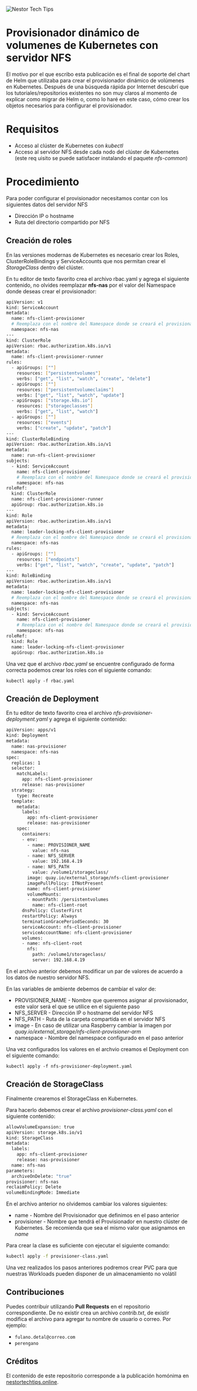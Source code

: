 ![Nestor Tech Tips](https://storage.googleapis.com/nestortechtips.online/cover.png)
# Provisionador dinámico de volumenes de Kubernetes con servidor NFS

El motivo por el que escribo esta publicación es el final de soporte del chart de Helm que utilizaba para crear el provisionador dinámico de volúmenes en Kubernetes. Después de una búsqueda rápida por Internet descubrí que los tutoriales/repositorios existentes no son muy claros al momento de explicar como migrar de Helm o, como lo haré en este caso, cómo crear los objetos necesarios para configurar el provisionador.

# Requisitos
* Acceso al clúster de Kubernetes con *kubectl*
* Acceso al servidor NFS desde cada nodo del clúster de Kubernetes (este req    uisito se puede satisfacer instalando el paquete *nfs-common*)

# Procedimiento

Para poder configurar el provisionador necesitamos contar con los siguientes datos del servidor NFS
* Dirección IP o hostname
* Ruta del directorio compartido por NFS

## Creación de roles
En las versiones modernas de Kubernetes es necesario crear los Roles, ClusterRoleBindings y ServiceAccounts que nos permitan crear el *StorageClass* dentro del clúster.

En tu editor de texto favorito crea el archivo rbac.yaml y agrega el siguiente contenido, no olvides reemplazar **nfs-nas** por el valor del Namespace donde deseas crear el provisionador:

```bash
apiVersion: v1
kind: ServiceAccount
metadata:
  name: nfs-client-provisioner
  # Reemplaza con el nombre del Namespace donde se creará el provisionador
  namespace: nfs-nas
---
kind: ClusterRole
apiVersion: rbac.authorization.k8s.io/v1
metadata:
  name: nfs-client-provisioner-runner
rules:
  - apiGroups: [""]
    resources: ["persistentvolumes"]
    verbs: ["get", "list", "watch", "create", "delete"]
  - apiGroups: [""]
    resources: ["persistentvolumeclaims"]
    verbs: ["get", "list", "watch", "update"]
  - apiGroups: ["storage.k8s.io"]
    resources: ["storageclasses"]
    verbs: ["get", "list", "watch"]
  - apiGroups: [""]
    resources: ["events"]
    verbs: ["create", "update", "patch"]
---
kind: ClusterRoleBinding
apiVersion: rbac.authorization.k8s.io/v1
metadata:
  name: run-nfs-client-provisioner
subjects:
  - kind: ServiceAccount
    name: nfs-client-provisioner
    # Reemplaza con el nombre del Namespace donde se creará el provisionador
    namespace: nfs-nas
roleRef:
  kind: ClusterRole
  name: nfs-client-provisioner-runner
  apiGroup: rbac.authorization.k8s.io
---
kind: Role
apiVersion: rbac.authorization.k8s.io/v1
metadata:
  name: leader-locking-nfs-client-provisioner
  # Reemplaza con el nombre del Namespace donde se creará el provisionador
  namespace: nfs-nas
rules:
  - apiGroups: [""]
    resources: ["endpoints"]
    verbs: ["get", "list", "watch", "create", "update", "patch"]
---
kind: RoleBinding
apiVersion: rbac.authorization.k8s.io/v1
metadata:
  name: leader-locking-nfs-client-provisioner
  # Reemplaza con el nombre del Namespace donde se creará el provisionador
  namespace: nfs-nas
subjects:
  - kind: ServiceAccount
    name: nfs-client-provisioner
    # Reemplaza con el nombre del Namespace donde se creará el provisionador
    namespace: nfs-nas
roleRef:
  kind: Role
  name: leader-locking-nfs-client-provisioner
  apiGroup: rbac.authorization.k8s.io
```

Una vez que el archivo *rbac.yaml* se encuentre configurado de forma correcta podemos crear los roles con el siguiente comando:
```
kubectl apply -f rbac.yaml
```
## Creación de Deployment
En tu editor de texto favorito crea el archivo *nfs-provisioner-deployment.yaml* y agrega el siguiente contenido:

```bash
apiVersion: apps/v1
kind: Deployment
metadata:
  name: nas-provisioner
  namespace: nfs-nas
spec:
  replicas: 1
  selector:
    matchLabels:
      app: nfs-client-provisioner
      release: nas-provisioner
  strategy:
    type: Recreate
  template:
    metadata:
      labels:
        app: nfs-client-provisioner
        release: nas-provisioner
    spec:
      containers:
      - env:
        - name: PROVISIONER_NAME
          value: nfs-nas
        - name: NFS_SERVER
          value: 192.168.4.19
        - name: NFS_PATH
          value: /volume1/storageclass/
        image: quay.io/external_storage/nfs-client-provisioner
        imagePullPolicy: IfNotPresent
        name: nfs-client-provisioner
        volumeMounts:
        - mountPath: /persistentvolumes
          name: nfs-client-root
      dnsPolicy: ClusterFirst
      restartPolicy: Always
      terminationGracePeriodSeconds: 30
      serviceAccount: nfs-client-provisioner
      serviceAccountName: nfs-client-provisioner
      volumes:
      - name: nfs-client-root
        nfs:
          path: /volume1/storageclass/
          server: 192.168.4.19
```
En el archivo anterior debemos modificar un par de valores de acuerdo a los datos de nuestro servidor NFS.

En las variables de ambiente debemos de cambiar el valor de:
* PROVISIONER_NAME - Nombre que queremos asignar al provisionador, este valor será el que se utilice en el siguiente paso
* NFS_SERVER - Dirección IP o hostname del servidor NFS
* NFS_PATH - Ruta de la carpeta compartida en el servidor NFS
* image - En caso de utilizar una Raspberry cambiar la imagen por *quay.io/external_storage/nfs-client-provisioner-arm*
* namespace - Nombre del namespace configurado en el paso anterior

Una vez configurados los valores en el archvio creamos el Deployment con el siguiente comando:
```
kubectl apply -f nfs-provisioner-deployment.yaml
```

## Creación de  StorageClass

Finalmente crearemos el StorageClass en Kubernetes.

Para hacerlo debemos crear el archivo *provisioner-class.yaml* con el siguiente contenido:

```bash
allowVolumeExpansion: true
apiVersion: storage.k8s.io/v1
kind: StorageClass
metadata:
  labels:
    app: nfs-client-provisioner
    release: nas-provisioner
  name: nfs-nas
parameters:
  archiveOnDelete: "true"
provisioner: nfs-nas
reclaimPolicy: Delete
volumeBindingMode: Immediate
```

En el archivo anterior no olvidemos cambiar los valores siguientes:
* name - Nombre del Provisionador que definimos en el paso anterior
* provisioner - Nombre que tendrá el Provisionador en nuestro clúster de Kubernetes. Se recomienda que sea el mismo valor que asignamos en *name*

Para crear la clase es suficiente con ejecutar el siguiente comando:
```bash
kubectl apply -f provisioner-class.yaml
```

Una vez realizados los pasos anteriores podremos crear PVC para que nuestras Workloads pueden disponer de un almacenamiento no volátil

## Contribuciones
Puedes contribuir utilizando **Pull Requests** en el repositorio correspondiente. De no existir crea un archivo *contrib.txt*, de existir modifica el archivo para agregar tu nombre de usuario o correo. Por ejemplo:
* `fulano.detal@correo.com`
* `perengano`

## Créditos
El contenido de este repositorio corresponde a la publicación homónima en [nestortechtips.online](https://nestortechtips.online/).